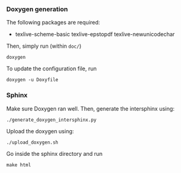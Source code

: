 ### Doxygen generation

The following packages are required:
- texlive-scheme-basic  texlive-epstopdf texlive-newunicodechar

Then, simply run (within `doc/`)
```shell
doxygen 
```

To update the configuration file, run
```shell
doxygen -u Doxyfile
```

### Sphinx

Make sure Doxygen ran well. Then, generate the intersphinx using:

```shell
./generate_doxygen_intersphinx.py
```

Upload the doxygen using:
```shell
./upload_doxygen.sh
```

Go inside the sphinx directory and run
```shell
make html
```